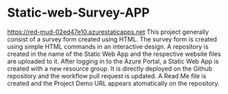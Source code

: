 # Static-web-Survey-APP
https://red-mud-02ed47e10.azurestaticapps.net
This project generally consist of a survey form created using HTML. The survey form is created using simple HTML commands in an interactive design. A repository is created in the name of the Static Web App and the respective website files are uploaded to it. After logging in to the Azure Portal, a Static Web App is created with a new resource group. It is directly deployed on the Github repository and the workflow pull request is updated. A Read Me file is created and the Project Demo URL appears atomatically on the repository. 
